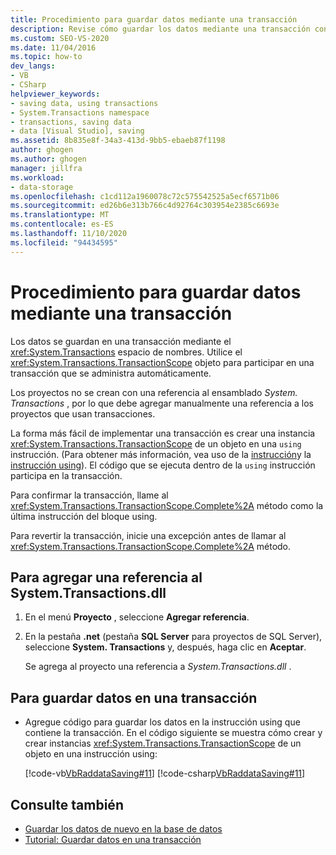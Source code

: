 ```yaml
---
title: Procedimiento para guardar datos mediante una transacción
description: Revise cómo guardar los datos mediante una transacción con las herramientas de conjunto de datos en Visual Studio. Los datos se guardan en una transacción mediante el espacio de nombres System. Transactions.
ms.custom: SEO-VS-2020
ms.date: 11/04/2016
ms.topic: how-to
dev_langs:
- VB
- CSharp
helpviewer_keywords:
- saving data, using transactions
- System.Transactions namespace
- transactions, saving data
- data [Visual Studio], saving
ms.assetid: 8b835e8f-34a3-413d-9bb5-ebaeb87f1198
author: ghogen
ms.author: ghogen
manager: jillfra
ms.workload:
- data-storage
ms.openlocfilehash: c1cd112a1960078c72c575542525a5ecf6571b06
ms.sourcegitcommit: ed26b6e313b766c4d92764c303954e2385c6693e
ms.translationtype: MT
ms.contentlocale: es-ES
ms.lasthandoff: 11/10/2020
ms.locfileid: "94434595"
---
```

# <a name="how-to-save-data-by-using-a-transaction"></a>Procedimiento para guardar datos mediante una transacción

Los datos se guardan en una transacción mediante el <xref:System.Transactions> espacio de nombres. Utilice el <xref:System.Transactions.TransactionScope> objeto para participar en una transacción que se administra automáticamente.

Los proyectos no se crean con una referencia al ensamblado *System. Transactions* , por lo que debe agregar manualmente una referencia a los proyectos que usan transacciones.

La forma más fácil de implementar una transacción es crear una instancia <xref:System.Transactions.TransactionScope> de un objeto en una `using` instrucción. (Para obtener más información, vea uso de la [instrucción](/dotnet/visual-basic/language-reference/statements/using-statement)y la [instrucción using](/dotnet/csharp/language-reference/keywords/using-statement)). El código que se ejecuta dentro de la `using` instrucción participa en la transacción.

Para confirmar la transacción, llame al <xref:System.Transactions.TransactionScope.Complete%2A> método como la última instrucción del bloque using.

Para revertir la transacción, inicie una excepción antes de llamar al <xref:System.Transactions.TransactionScope.Complete%2A> método.

## <a name="to-add-a-reference-to-the-systemtransactionsdll"></a>Para agregar una referencia al System.Transactions.dll

1. En el menú **Proyecto** , seleccione **Agregar referencia**.

2. En la pestaña **.net** (pestaña **SQL Server** para proyectos de SQL Server), seleccione **System. Transactions** y, después, haga clic en **Aceptar**.

     Se agrega al proyecto una referencia a *System.Transactions.dll* .

## <a name="to-save-data-in-a-transaction"></a>Para guardar datos en una transacción

- Agregue código para guardar los datos en la instrucción using que contiene la transacción. En el código siguiente se muestra cómo crear y crear instancias <xref:System.Transactions.TransactionScope> de un objeto en una instrucción using:

     [!code-vb[VbRaddataSaving#11](../data-tools/codesnippet/VisualBasic/save-data-by-using-a-transaction_1.vb)]
     [!code-csharp[VbRaddataSaving#11](../data-tools/codesnippet/CSharp/save-data-by-using-a-transaction_1.cs)]

## <a name="see-also"></a>Consulte también

- [Guardar los datos de nuevo en la base de datos](../data-tools/save-data-back-to-the-database.md)
- [Tutorial: Guardar datos en una transacción](../data-tools/save-data-in-a-transaction.md)
